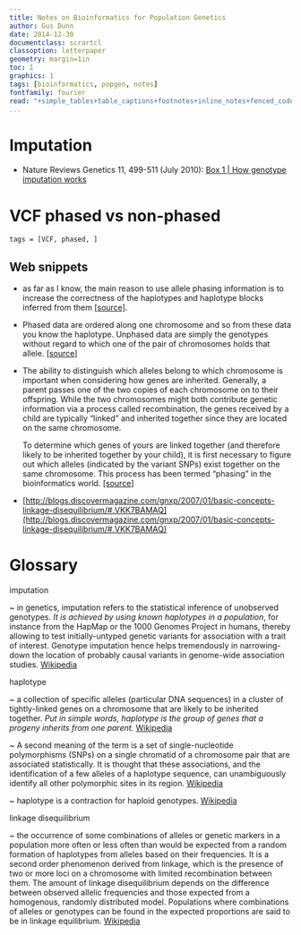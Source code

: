 ```yaml
---
title: Notes on Bioinformatics for Population Genetics
author: Gus Dunn
date: 2014-12-30
documentclass: scrartcl
classoption: letterpaper
geometry: margin=1in
toc: 1
graphics: 1
tags: [bioinformatics, popgen, notes]
fontfamily: fourier
read: "+simple_tables+table_captions+footnotes+inline_notes+fenced_code_blocks+fenced_code_attributes+fancy_lists+definition_lists+superscript+subscript+tex_math_dollars"
...
```



# Imputation #

- Nature Reviews Genetics 11, 499-511 (July 2010): [Box 1 | How genotype imputation works](http://www.nature.com/nrg/journal/v11/n7/box/nrg2796_BX1.html)



# VCF phased vs non-phased #

```tags
tags = [VCF, phased, ]
```

## Web snippets ##

- as far as I know, the main reason to use allele phasing information is to increase the correctness of the haplotypes and haplotype blocks inferred from them [\[source\]](https://www.biostars.org/p/5298/).

- Phased data are ordered along one chromosome and so from these data you know the haplotype. Unphased data are simply the genotypes without regard to which one of the pair of chromosomes holds that allele. [\[source\]](https://www.biostars.org/p/7846/)

- The ability to distinguish which alleles belong to which chromosome is important when considering how genes are inherited. Generally, a parent passes one of the two copies of each chromosome on to their offspring. While the two chromosomes might both contribute genetic information via a process called recombination, the genes received by a child are typically “linked” and inherited together since they are located on the same chromosome.

    To determine which genes of yours are linked together (and therefore likely to be inherited together by your child), it is first necessary to figure out which alleles (indicated by the variant SNPs) exist together on the same chromosome. This process has been termed “phasing” in the bioinformatics world. [\[source\]](link_addresshttp://www.chromosomechronicles.com/2009/09/08/phasing-determining-which-snps-are-inherited-together/)

- [http://blogs.discovermagazine.com/gnxp/2007/01/basic-concepts-linkage-disequilibrium/#.VKK7BAMAQ](http://blogs.discovermagazine.com/gnxp/2007/01/basic-concepts-linkage-disequilibrium/#.VKK7BAMAQ)

# Glossary #

imputation

~   in genetics, imputation refers to the statistical inference of unobserved genotypes. _It is achieved by using known haplotypes in a population_, for instance from the HapMap or the 1000 Genomes Project in humans, thereby allowing to test initially-untyped genetic variants for association with a trait of interest. Genotype imputation hence helps tremendously in narrowing-down the location of probably causal variants in genome-wide association studies. [Wikipedia](http://en.wikipedia.org/wiki/Imputation_(genetics))   


haplotype

~   a collection of specific alleles (particular DNA sequences) in a cluster of tightly-linked genes on a chromosome that are likely to be inherited together. _Put in simple words, haplotype is the group of genes that a progeny inherits from one parent._ [Wikipedia](link_addresshttp://en.wikipedia.org/wiki/Haplotype)

~   A second meaning of the term is a set of single-nucleotide polymorphisms (SNPs) on a single chromatid of a chromosome pair that are associated statistically. It is thought that these associations, and the identification of a few alleles of a haplotype sequence, can unambiguously identify all other polymorphic sites in its region. [Wikipedia](link_addresshttp://en.wikipedia.org/wiki/Haplotype)

~   haplotype is a contraction for haploid genotypes. [Wikipedia](link_addresshttp://en.wikipedia.org/wiki/Haplotype)

linkage disequilibrium

~   the occurrence of some combinations of alleles or genetic markers in a population more often or less often than would be expected from a random formation of haplotypes from alleles based on their frequencies. It is a second order phenomenon derived from linkage, which is the presence of two or more loci on a chromosome with limited recombination between them. The amount of linkage disequilibrium depends on the difference between observed allelic frequencies and those expected from a homogenous, randomly distributed model. Populations where combinations of alleles or genotypes can be found in the expected proportions are said to be in linkage equilibrium. [Wikipedia](http://en.wikipedia.org/wiki/Linkage_disequilibrium)



